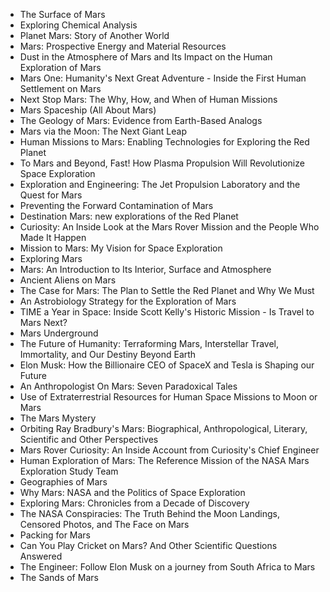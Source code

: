 <ul>

                             

 <li><a target="_blank" href="https://github.com/manjunath5496/Books-about-Mars/blob/master/mars(1).pdf" style="text-decoration:none;">The Surface of Mars</a></li>

 <li><a target="_blank" href="https://github.com/manjunath5496/Books-about-Mars/blob/master/mars(2).pdf" style="text-decoration:none;">Exploring
Chemical Analysis </a></li>

<li><a target="_blank" href="https://github.com/manjunath5496/Books-about-Mars/blob/master/mars(3).pdf" style="text-decoration:none;">Planet Mars: Story of Another World</a></li>
 <li><a target="_blank" href="https://github.com/manjunath5496/Books-about-Mars/blob/master/mars(4).pdf" style="text-decoration:none;">Mars: Prospective Energy and Material Resources</a></li>                              
<li><a target="_blank" href="https://github.com/manjunath5496/Books-about-Mars/blob/master/mars(5).pdf" style="text-decoration:none;">Dust in the Atmosphere of Mars and Its Impact on the Human Exploration of Mars</a></li>
<li><a target="_blank" href="https://github.com/manjunath5496/Books-about-Mars/blob/master/mars(6).pdf" style="text-decoration:none;">Mars One: Humanity's Next Great Adventure - Inside the First Human Settlement on Mars</a></li>
 <li><a target="_blank" href="https://github.com/manjunath5496/Books-about-Mars/blob/master/mars(7).pdf" style="text-decoration:none;">Next Stop Mars: The Why, How, and When of Human Missions</a></li>

 <li><a target="_blank" href="https://github.com/manjunath5496/Books-about-Mars/blob/master/mars(8).pdf" style="text-decoration:none;">Mars Spaceship (All About Mars)</a></li>
   <li><a target="_blank" href="https://github.com/manjunath5496/Books-about-Mars/blob/master/mars(9).pdf" style="text-decoration:none;">The Geology of Mars: Evidence from Earth-Based Analogs</a></li>
  
   
 <li><a target="_blank" href="https://github.com/manjunath5496/Books-about-Mars/blob/master/mars(10).pdf" style="text-decoration:none;">Mars via the Moon: The Next Giant Leap</a></li>                              
<li><a target="_blank" href="https://github.com/manjunath5496/Books-about-Mars/blob/master/mars(11).pdf" style="text-decoration:none;"> Human Missions to Mars: Enabling Technologies for Exploring the Red Planet</a></li>
<li><a target="_blank" href="https://github.com/manjunath5496/Books-about-Mars/blob/master/mars(12).pdf" style="text-decoration:none;">To Mars and Beyond, Fast! How Plasma Propulsion Will Revolutionize Space Exploration</a></li>
<li><a target="_blank" href="https://github.com/manjunath5496/Books-about-Mars/blob/master/mars(13).pdf" style="text-decoration:none;">Exploration and Engineering:
The Jet Propulsion Laboratory and the Quest for Mars</a></li>

<li><a target="_blank" href="https://github.com/manjunath5496/Books-about-Mars/blob/master/mars(14).pdf" style="text-decoration:none;">Preventing the Forward Contamination of Mars</a></li>
                              
<li><a target="_blank" href="https://github.com/manjunath5496/Books-about-Mars/blob/master/mars(15).pdf" style="text-decoration:none;">Destination Mars: new explorations of the Red Planet</a></li>

<li><a target="_blank" href="https://github.com/manjunath5496/Books-about-Mars/blob/master/mars(16).pdf" style="text-decoration:none;">Curiosity: An Inside Look at the Mars Rover Mission and the People Who Made It Happen</a></li>

  <li><a target="_blank" href="https://github.com/manjunath5496/Books-about-Mars/blob/master/mars(17).pdf" style="text-decoration:none;">Mission to Mars: My Vision for Space Exploration</a></li>   
  
<li><a target="_blank" href="https://github.com/manjunath5496/Books-about-Mars/blob/master/mars(18).pdf" style="text-decoration:none;">Exploring Mars</a></li> 

  
<li><a target="_blank" href="https://github.com/manjunath5496/Books-about-Mars/blob/master/mars(19).pdf" style="text-decoration:none;">Mars: An Introduction to Its Interior, Surface and Atmosphere</a></li> 

<li><a target="_blank" href="https://github.com/manjunath5496/Books-about-Mars/blob/master/mars(20).pdf" style="text-decoration:none;">Ancient Aliens on Mars</a></li>

<li><a target="_blank" href="https://github.com/manjunath5496/Books-about-Mars/blob/master/mars(21).pdf" style="text-decoration:none;">The Case for Mars: The Plan to Settle the Red Planet and Why We Must</a></li>
<li><a target="_blank" href="https://github.com/manjunath5496/Books-about-Mars/blob/master/mars(22).pdf" style="text-decoration:none;">An Astrobiology Strategy for the Exploration of Mars</a></li> 
 <li><a target="_blank" href="https://github.com/manjunath5496/Books-about-Mars/blob/master/mars(23).pdf" style="text-decoration:none;">TIME a Year in Space: Inside Scott Kelly's Historic Mission - Is Travel to Mars Next?</a></li> 
 

   <li><a target="_blank" href="https://github.com/manjunath5496/Books-about-Mars/blob/master/mars(24).pdf" style="text-decoration:none;">Mars Underground</a></li>


<li><a target="_blank" href="https://github.com/manjunath5496/Books-about-Mars/blob/master/mars(25).pdf" style="text-decoration:none;">The Future of Humanity: Terraforming Mars, Interstellar Travel, Immortality, and Our Destiny Beyond Earth</a></li> 

<li><a target="_blank" href="https://github.com/manjunath5496/Books-about-Mars/blob/master/mars(26).pdf" style="text-decoration:none;">Elon Musk: How the Billionaire CEO of SpaceX and Tesla is Shaping our Future</a></li>

<li><a target="_blank" href="https://github.com/manjunath5496/Books-about-Mars/blob/master/mars(27).pdf" style="text-decoration:none;">An Anthropologist On Mars: Seven Paradoxical Tales</a></li>
<li><a target="_blank" href="https://github.com/manjunath5496/Books-about-Mars/blob/master/mars(28).pdf" style="text-decoration:none;">Use of Extraterrestrial
Resources for Human Space Missions to Moon or Mars</a></li> 
 <li><a target="_blank" href="https://github.com/manjunath5496/Books-about-Mars/blob/master/mars(29).pdf" style="text-decoration:none;">The Mars Mystery</a></li> 
 

   <li><a target="_blank" href="https://github.com/manjunath5496/Books-about-Mars/blob/master/mars(30).pdf" style="text-decoration:none;">Orbiting Ray
Bradbury's Mars: Biographical, Anthropological, Literary, Scientific and Other Perspectives</a></li>



<li><a target="_blank" href="https://github.com/manjunath5496/Books-about-Mars/blob/master/mars(31).pdf" style="text-decoration:none;">Mars Rover Curiosity: An Inside Account from Curiosity's Chief Engineer</a></li> 

<li><a target="_blank" href="https://github.com/manjunath5496/Books-about-Mars/blob/master/mars(32).pdf" style="text-decoration:none;">Human Exploration of Mars: The Reference Mission of the NASA Mars Exploration Study Team</a></li>

<li><a target="_blank" href="https://github.com/manjunath5496/Books-about-Mars/blob/master/mars(36).pdf" style="text-decoration:none;">Geographies of Mars
</a></li>

<li><a target="_blank" href="https://github.com/manjunath5496/Books-about-Mars/blob/master/mars(37).pdf" style="text-decoration:none;">Why Mars: NASA and the Politics of Space Exploration</a></li>


<li><a target="_blank" href="https://github.com/manjunath5496/Books-about-Mars/blob/master/mars(38).pdf" style="text-decoration:none;">Exploring Mars: Chronicles from a Decade of Discovery</a></li> 

<li><a target="_blank" href="https://github.com/manjunath5496/Books-about-Mars/blob/master/mars(39).pdf" style="text-decoration:none;">The NASA Conspiracies: The Truth Behind the Moon Landings, Censored Photos, and The Face on Mars</a></li>

<li><a target="_blank" href="https://github.com/manjunath5496/Books-about-Mars/blob/master/mars(41).pdf" style="text-decoration:none;">Packing for Mars
</a></li>

<li><a target="_blank" href="https://github.com/manjunath5496/Books-about-Mars/blob/master/mars(42).pdf" style="text-decoration:none;">Can You Play Cricket on Mars? And Other Scientific Questions Answered</a></li>


<li><a target="_blank" href="https://github.com/manjunath5496/Books-about-Mars/blob/master/mars(43).pdf" style="text-decoration:none;">The Engineer: Follow Elon Musk on a journey from South Africa to Mars</a></li>

<li><a target="_blank" href="https://github.com/manjunath5496/Books-about-Mars/blob/master/mars(44).pdf" style="text-decoration:none;">The Sands of Mars
</a></li>







</ul>
